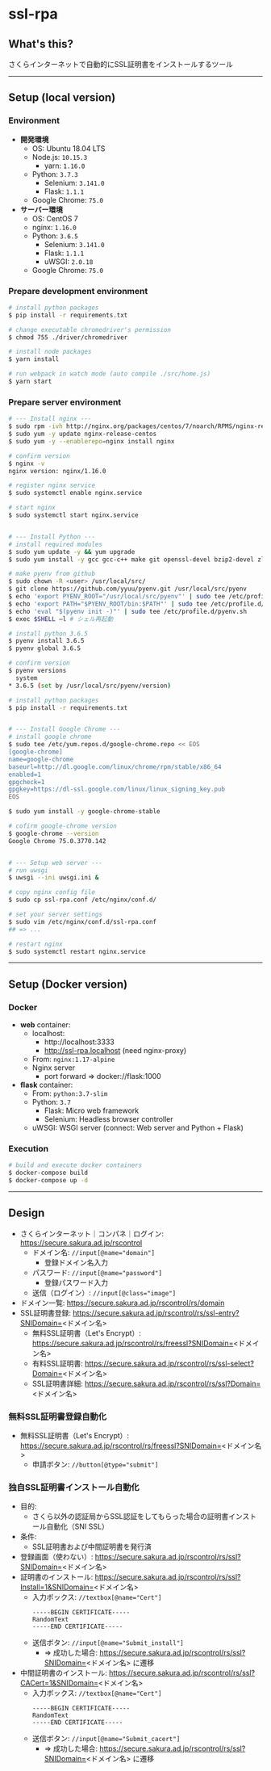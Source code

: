 # ssl-rpa

## What's this?

さくらインターネットで自動的にSSL証明書をインストールするツール

***

## Setup (local version)

### Environment
- **開発環境**
    - OS: Ubuntu 18.04 LTS
    - Node.js: `10.15.3`
        - yarn: `1.16.0`
    - Python: `3.7.3`
        - Selenium: `3.141.0`
        - Flask: `1.1.1`
    - Google Chrome: `75.0`
- **サーバー環境**
    - OS: CentOS 7
    - nginx: `1.16.0`
    - Python: `3.6.5`
        - Selenium: `3.141.0`
        - Flask: `1.1.1`
        - uWSGI: `2.0.18`
    - Google Chrome: `75.0`

### Prepare development environment
```bash
# install python packages
$ pip install -r requirements.txt

# change executable chromedriver's permission
$ chmod 755 ./driver/chromedriver

# install node packages
$ yarn install

# run webpack in watch mode (auto compile ./src/home.js)
$ yarn start
```

### Prepare server environment
```bash
# --- Install nginx ---
$ sudo rpm -ivh http://nginx.org/packages/centos/7/noarch/RPMS/nginx-release-centos-7-0.el7.ngx.noarch.rpm
$ sudo yum -y update nginx-release-centos
$ sudo yum -y --enablerepo=nginx install nginx

# confirm version
$ nginx -v
nginx version: nginx/1.16.0

# register nginx service
$ sudo systemctl enable nginx.service

# start nginx
$ sudo systemctl start nginx.service


# --- Install Python ---
# install required modules
$ sudo yum update -y && yum upgrade
$ sudo yum install -y gcc gcc-c++ make git openssl-devel bzip2-devel zlib-devel r sqlite-devel openssl-devel

# make pyenv from github
$ sudo chown -R <user> /usr/local/src/
$ git clone https://github.com/yyuu/pyenv.git /usr/local/src/pyenv
$ echo 'export PYENV_ROOT="/usr/local/src/pyenv"' | sudo tee /etc/profile.d/pyenv.sh
$ echo 'export PATH="$PYENV_ROOT/bin:$PATH"' | sudo tee /etc/profile.d/pyenv.sh
$ echo 'eval "$(pyenv init -)"' | sudo tee /etc/profile.d/pyenv.sh
$ exec $SHELL –l # シェル再起動

# install python 3.6.5
$ pyenv install 3.6.5
$ pyenv global 3.6.5

# confirm version
$ pyenv versions
  system
* 3.6.5 (set by /usr/local/src/pyenv/version)

# install python packages
$ pip install -r requirements.txt


# --- Install Google Chrome ---
# install google chrome
$ sudo tee /etc/yum.repos.d/google-chrome.repo << EOS
[google-chrome]
name=google-chrome
baseurl=http://dl.google.com/linux/chrome/rpm/stable/x86_64
enabled=1
gpgcheck=1
gpgkey=https://dl-ssl.google.com/linux/linux_signing_key.pub
EOS

$ sudo yum install -y google-chrome-stable

# cofirm google-chrome version
$ google-chrome --version
Google Chrome 75.0.3770.142


# --- Setup web server ---
# run uwsgi
$ uwsgi --ini uwsgi.ini &

# copy nginx config file
$ sudo cp ssl-rpa.conf /etc/nginx/conf.d/

# set your server settings
$ sudo vim /etc/nginx/conf.d/ssl-rpa.conf
## => ...

# restart nginx
$ sudo systemctl restart nginx.service
```

***

## Setup (Docker version)

### Docker
- **web** container:
    - localhost:
        - http://localhost:3333
        - http://ssl-rpa.localhost (need nginx-proxy)
    - From: `nginx:1.17-alpine`
    - Nginx server
        - port forward => docker://flask:1000
- **flask** container:
    - From: `python:3.7-slim`
    - Python: `3.7`
        - Flask: Micro web framework
        - Selenium: Headless browser controller
    - uWSGI: WSGI server (connect: Web server and Python + Flask)

### Execution
```bash
# build and execute docker containers
$ docker-compose build
$ docker-compose up -d
```

***

## Design

- さくらインターネット｜コンパネ｜ログイン: https://secure.sakura.ad.jp/rscontrol
    - ドメイン名: `//input[@name="domain"]`
        - 登録ドメイン名入力
    - パスワード: `//input[@name="password"]`
        - 登録パスワード入力
    - 送信（ログイン）: `//input[@class="image"]`
- ドメイン一覧: https://secure.sakura.ad.jp/rscontrol/rs/domain
- SSL証明書登録: https://secure.sakura.ad.jp/rscontrol/rs/ssl-entry?SNIDomain=<ドメイン名>
    - 無料SSL証明書（Let's Encrypt）: https://secure.sakura.ad.jp/rscontrol/rs/freessl?SNIDomain=<ドメイン名>
    - 有料SSL証明書: https://secure.sakura.ad.jp/rscontrol/rs/ssl-select?Domain=<ドメイン名>
    - SSL証明書詳細: https://secure.sakura.ad.jp/rscontrol/rs/ssl?Domain=<ドメイン名>

### 無料SSL証明書登録自動化
- 無料SSL証明書（Let's Encrypt）: https://secure.sakura.ad.jp/rscontrol/rs/freessl?SNIDomain=<ドメイン名>
    - 申請ボタン: `//button[@type="submit"]`

### 独自SSL証明書インストール自動化
- 目的:
    - さくら以外の認証局からSSL認証をしてもらった場合の証明書インストール自動化（SNI SSL）
- 条件:
    - SSL証明書および中間証明書を発行済
- 登録画面（使わない）: https://secure.sakura.ad.jp/rscontrol/rs/ssl?SNIDomain=<ドメイン名>
- 証明書のインストール: https://secure.sakura.ad.jp/rscontrol/rs/ssl?Install=1&SNIDomain=<ドメイン名>
    - 入力ボックス: `//textbox[@name="Cert"]`
        ```ssl
        -----BEGIN CERTIFICATE-----
        RandomText
        -----END CERTIFICATE-----
        ```
    - 送信ボタン: `//input[@name="Submit_install"]`
        - => 成功した場合: https://secure.sakura.ad.jp/rscontrol/rs/ssl?SNIDomain=<ドメイン名> に遷移
- 中間証明書のインストール: https://secure.sakura.ad.jp/rscontrol/rs/ssl?CACert=1&SNIDomain=<ドメイン名>
    - 入力ボックス: `//textbox[@name="Cert"]`
        ```ssl
        -----BEGIN CERTIFICATE-----
        RandomText
        -----END CERTIFICATE-----
        ```
    - 送信ボタン: `//input[@name="Submit_cacert"]`
        - => 成功した場合: https://secure.sakura.ad.jp/rscontrol/rs/ssl?SNIDomain=<ドメイン名> に遷移
